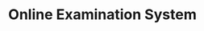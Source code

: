 ---
title: "Online Examination System"
layout: splash
permalink: /home/
header:
  overlay_color: "#000"
  overlay_filter: "0.5"
  overlay_image: /assets/splash/unsplash.jpg
  actions:
    - label: "Download"
      url: "#test-link"
excerpt: "Bacon ipsum dolor sit amet salami ham hock ham, hamburger corned beef short ribs kielbasa biltong t-bone drumstick tri-tip tail sirloin pork chop."
---